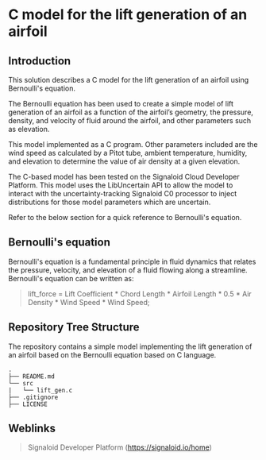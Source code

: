 # C model for the lift generation of an airfoil

## Introduction

This solution describes a C model for the lift generation of an airfoil using Bernoulli's equation.

The Bernoulli equation has been used to create a simple model of lift generation of an airfoil as a function of the airfoil’s geometry, the pressure, density, and velocity of fluid around the airfoil, and other parameters such as elevation.

This model implemented as a C program. Other parameters included are the wind speed as calculated by a Pitot tube, ambient temperature, humidity, and elevation to determine the value of air density at a given elevation.

The C-based model has been tested on the Signaloid Cloud Developer Platform. This model uses the LibUncertain API to allow the model to interact with the uncertainty-tracking Signaloid C0 processor to inject distributions for those model parameters which are uncertain.

Refer to the below section for a quick reference to Bernoulli's equation.

## Bernoulli's equation

Bernoulli's equation is a fundamental principle in fluid dynamics that relates the pressure, velocity, and elevation of a fluid flowing along a streamline. Bernoulli's equation can be written as:

> lift_force = Lift Coefficient \* Chord Length \* Airfoil Length \* 0.5 \* Air Density \* Wind Speed \* Wind Speed;

## Repository Tree Structure

The repository contains a simple model implementing the lift generation of an airfoil based on the Bernoulli equation based on C language.

```
.
├── README.md
└── src
|   └── lift_gen.c
├── .gitignore
├── LICENSE

```

## Weblinks

> Signaloid Developer Platform (https://signaloid.io/home)
